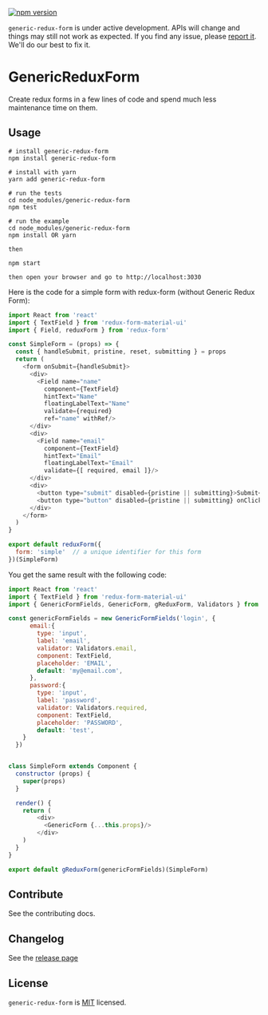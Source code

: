 [![npm version](https://badge.fury.io/js/generic-redux-form.svg)](https://badge.fury.io/js/generic-redux-form)

`generic-redux-form` is under active development. APIs will change and things may still not work as expected. If you find
  any issue, please [report it](https://github.com/abeauvois/generic-redux-form/issues). We'll do our best to fix it.

# GenericReduxForm

Create redux forms in a few lines of code and spend much less maintenance time on them.

## Usage
```
# install generic-redux-form
npm install generic-redux-form

# install with yarn
yarn add generic-redux-form

# run the tests
cd node_modules/generic-redux-form
npm test

# run the example
cd node_modules/generic-redux-form
npm install OR yarn

then

npm start

then open your browser and go to http://localhost:3030
```

Here is the code for a simple form with redux-form (without Generic Redux Form):

```js
import React from 'react'
import { TextField } from 'redux-form-material-ui'
import { Field, reduxForm } from 'redux-form'

const SimpleForm = (props) => {
  const { handleSubmit, pristine, reset, submitting } = props
  return (
    <form onSubmit={handleSubmit}>
      <div>
        <Field name="name"
          component={TextField}
          hintText="Name"
          floatingLabelText="Name"
          validate={required}
          ref="name" withRef/>
      </div>
      <div>
        <Field name="email"
          component={TextField}
          hintText="Email"
          floatingLabelText="Email"
          validate={[ required, email ]}/>
      </div>
      <div>
        <button type="submit" disabled={pristine || submitting}>Submit</button>
        <button type="button" disabled={pristine || submitting} onClick={reset}>Clear Values</button>
      </div>
    </form>
  )
}

export default reduxForm({
  form: 'simple'  // a unique identifier for this form
})(SimpleForm)
```

You get the same result with the following code:

```js
import React from 'react'
import { TextField } from 'redux-form-material-ui'
import { GenericFormFields, GenericForm, gReduxForm, Validators } from 'generic-redux-form'

const genericFormFields = new GenericFormFields('login', {
      email:{
        type: 'input',
        label: 'email',
        validator: Validators.email,
        component: TextField,
        placeholder: 'EMAIL',
        default: 'my@email.com',
      },
      password:{
        type: 'input',
        label: 'password',
        validator: Validators.required,
        component: TextField,
        placeholder: 'PASSWORD',
        default: 'test',
    }
  })


class SimpleForm extends Component {
  constructor (props) {
    super(props)
  }

  render() {
    return (
        <div>
          <GenericForm {...this.props}/>
        </div>
    )
  }
}

export default gReduxForm(genericFormFields)(SimpleForm)
```

## Contribute
See the contributing docs.

## Changelog
See the [release page](https://github.com/abeauvois/generic-redux-form/releases)


License
---
`generic-redux-form` is [MIT](https://github.com/abeauvois/generic-redux-form/blob/master/LICENSE) licensed.
